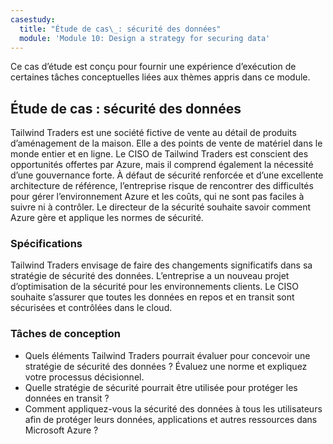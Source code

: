 ```yaml
---
casestudy:
  title: "Étude de cas\_: sécurité des données"
  module: 'Module 10: Design a strategy for securing data'
---
```


Ce cas d’étude est conçu pour fournir une expérience d’exécution de certaines tâches conceptuelles liées aux thèmes appris dans ce module.

## Étude de cas : sécurité des données

Tailwind Traders est une société fictive de vente au détail de produits d’aménagement de la maison. Elle a des points de vente de matériel dans le monde entier et en ligne. Le CISO de Tailwind Traders est conscient des opportunités offertes par Azure, mais il comprend également la nécessité d’une gouvernance forte. À défaut de sécurité renforcée et d’une excellente architecture de référence, l’entreprise risque de rencontrer des difficultés pour gérer l’environnement Azure et les coûts, qui ne sont pas faciles à suivre ni à contrôler. Le directeur de la sécurité souhaite savoir comment Azure gère et applique les normes de sécurité.

### Spécifications

Tailwind Traders envisage de faire des changements significatifs dans sa stratégie de sécurité des données. L’entreprise a un nouveau projet d’optimisation de la sécurité pour les environnements clients. Le CISO souhaite s’assurer que toutes les données en repos et en transit sont sécurisées et contrôlées dans le cloud.

### Tâches de conception

-   Quels éléments Tailwind Traders pourrait évaluer pour concevoir une stratégie de sécurité des données ? Évaluez une norme et expliquez votre processus décisionnel.
-   Quelle stratégie de sécurité pourrait être utilisée pour protéger les données en transit ?
- Comment appliquez-vous la sécurité des données à tous les utilisateurs afin de protéger leurs données, applications et autres ressources dans Microsoft Azure ?
